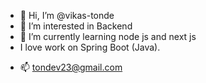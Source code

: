 - 👋 Hi, I’m @vikas-tonde
- 👀 I’m interested in Backend
- 🌱 I’m currently learning node js and next js
- I love work on Spring Boot (Java).
<!-- - 💞️ I’m looking to collaborate on  -->
- 📫 tondev23@gmail.com

<!---
vikas-tonde/vikas-tonde is a ✨ special ✨ repository because its `README.md` (this file) appears on your GitHub profile.
You can click the Preview link to take a look at your changes.
--->
